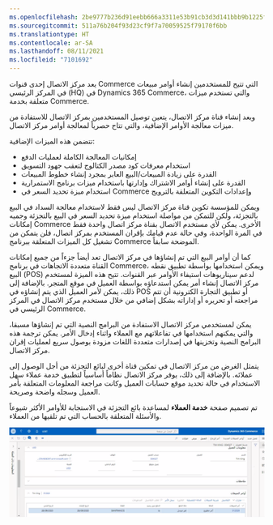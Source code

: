 ```yaml
---
ms.openlocfilehash: 2be9777b236d91eebb666a3311e53b91cb3d3d141bbb9b1225f4d2bcffca87ae
ms.sourcegitcommit: 511a76b204f93d23cf9f7a70059525f79170f6bb
ms.translationtype: HT
ms.contentlocale: ar-SA
ms.lasthandoff: 08/11/2021
ms.locfileid: "7101692"
---
```

يعد مركز الاتصال إحدى قنوات Commerce التي تتيح للمستخدمين إنشاء أوامر مبيعات في المركز الرئيسي (HQ) في Dynamics 365 Commerce، والتي تستخدم ميزات متعلقة بخدمة Commerce. 

وبعد إنشاء قناة مركز الاتصال، يتعين توصيل المستخدمين بمركز الاتصال للاستفادة من ميزات معالجة الأوامر الإضافية، والتي تتاح حصرياً لمعالجة أوامر مركز الاتصال. 

تتضمن هذه الميزات الإضافية:
 
- إمكانيات المعالجة الكاملة لعمليات الدفع 
- استخدام معرفات كود مصدر الكتالوج لتعقب جهود التسويق 
- القدرة على زيادة المبيعات/البيع العابر بمجرد إنشاء خطوط المبيعات 
- القدرة على إنشاء أوامر الاشتراك وإدارتها باستخدام ميزات برنامج الاستمرارية 
- استخدام ميزة تحديد السعر في Commerce وإعدادات التكوين المتعلقة بالترويج 

ويمكن للمؤسسة تكوين قناة مركز الاتصال ليس فقط لاستخدام معالجة السداد في البيع بالتجزئة، ولكن للتمكن من مواصلة استخدام ميزة تحديد السعر في البيع بالتجزئة وجميه إمكانات Commerce الأخرى. يمكن لأي مستخدم الاتصال بقناة مركز اتصال واحدة فقط في المرة الواحدة، وفي حالة عدم قيامك بإقران المستخدم بمركز اتصال، فلن يتمكن من تشغيل كل الميزات المتعلقة ببرنامج Commerce الموضحة سابقاً. 

كما أن أوامر البيع التي تم إنشاؤها في مركز الاتصال تعد أيضاً جزءاً من جميع إمكانات القناة متعددة الاتجاهات في برنامج Commerce، ويمكن استخدامها بواسطة تطبيق نقطه البيع (POS) لدعم سيناريوهات استيفاء الأوامر عبر القنوات. تتيح هذه الميزة لمستخدم مركز الاتصال إنشاء أمر يمكن استدعاؤه بواسطة العميل في موقع المتجر. بالإضافة إلى ذلك، يمكن لأمر العميل الذي يتم إنشاؤه في POS أو تطبيق التجارة الكترونية أن تتم مراجعته أو تحريره أو إداراته بشكل إضافي من خلال مستخدم مركز الاتصال في المركز الرئيسي في Commerce.

يمكن لمستخدمي مركز الاتصال الاستفادة من البرامج النصية التي تم إنشاؤها مسبقا، والتي يمكنهم استخدامها في تفاعلاتهم مع العملاء واثناء إدخال الأمر. يمكن ترجمة هذه البرامج النصية وتخزينها في إصدارات متعددة اللغات مزودة بوصول سريع لعمليات إقران مركز الاتصال.

يتمثل الغرض من مركز الاتصال في تمكين قناة أخرى لبائع التجزئة من أجل الوصول إلى عملائه. بالإضافة إلى ذلك، يوفر مركز الاتصال نظاماً أساسياً لتطبيق خدمة عملاء سهل الاستخدام في حالة تحديد موقع حسابات العميل وكانت مراجعة المعلومات المتعلقة بأمر العميل وسجله واضحة وصريحة. 

تم تصميم صفحة **خدمة العملاء** لمساعدة بائع التجزئة في الاستجابة للأوامر الأكثر شيوعاً والأسئلة المتعلقة بالحساب التي تم تلقيها من العملاء.

[![لقطة شاشة Dynamics 365 Commerce لصفحة خدمة العملاء.](../media/customer-service-page-ss.png)](../media/customer-service-page-ss.png#lightbox)
 

